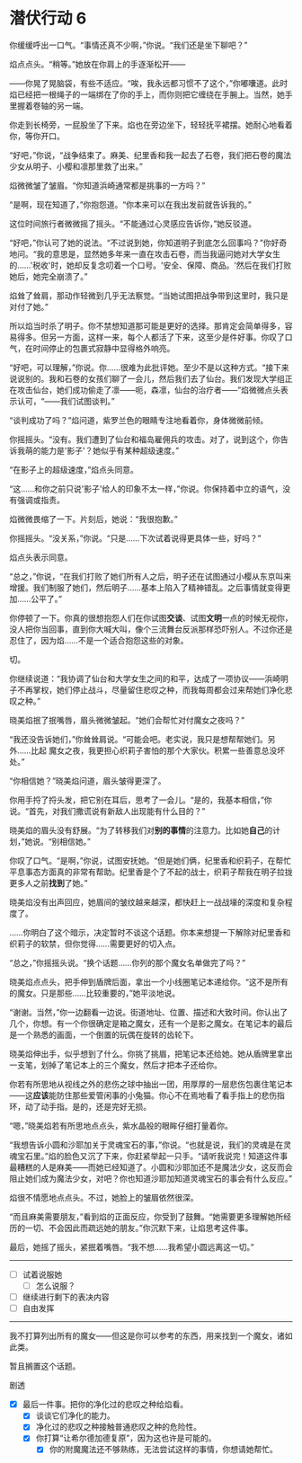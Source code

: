 # 潜伏行动 6

你缓缓呼出一口气。“事情还真不少啊，”你说。“我们还是坐下聊吧？”

焰点点头。“稍等。”她放在你肩上的手逐渐松开——

——你晃了晃脑袋，有些不适应。“唉，我永远都习惯不了这个，”你嘟囔道。此时焰已经把一根绳子的一端绑在了你的手上，而你则把它缠绕在手腕上。当然，她手里握着卷轴的另一端。

你走到长椅旁，一屁股坐了下来。焰也在旁边坐下，轻轻抚平裙摆。她耐心地看着你，等你开口。

“好吧，”你说，“战争结束了。麻美、纪里香和我一起去了石卷，我们把石卷的魔法少女从明子、小樱和凛那里救了出来。”

焰微微皱了皱眉。“你知道浜崎通常都是挑事的一方吗？”

“是啊，现在知道了，”你抱怨道。“你本来可以在我出发前就告诉我的。”

这位时间旅行者微微摇了摇头。“不能通过心灵感应告诉你，”她反驳道。

“好吧，”你认可了她的说法。“不过说到她，你知道明子到底怎么回事吗？”你好奇地问。“我的意思是，显然她多年来一直在攻击石卷，而当我逼问她对大学女生的……'税收'时，她却反复念叨着一个口号。'安全、保障、商品。'然后在我们打败她后，她完全崩溃了。”

焰耸了耸肩，那动作轻微到几乎无法察觉。“当她试图把战争带到这里时，我只是对付了她。”

所以焰当时杀了明子。你不禁想知道那可能是更好的选择。那肯定会简单得多，容易得多。但另一方面，这样一来，每个人都活了下来，这至少是件好事。你叹了口气，在时间停止的包裹式寂静中显得格外响亮。

“好吧，可以理解，”你说。你……很难为此批评她。至少不是以这种方式。“接下来说说别的。我和石卷的女孩们聊了一会儿，然后我们去了仙台。我们发现大学组正在攻击仙台，她们成功偷走了凛——呃，森凛，仙台的治疗者——”焰微微点头表示认可，“——我们试图谈判。”

“谈判成功了吗？”焰问道，紫罗兰色的眼睛专注地看着你，身体微微前倾。

你摇摇头。“没有。我们遭到了仙台和福岛雇佣兵的攻击。对了，说到这个，你告诉我萌的能力是'影子'？她似乎有某种超级速度。”

“在影子上的超级速度，”焰点头同意。

“这……和你之前只说'影子'给人的印象不太一样，”你说。你保持着中立的语气，没有强调或指责。

焰微微畏缩了一下。片刻后，她说：“我很抱歉。”

你摇摇头。“没关系，”你说。“只是……下次试着说得更具体一些，好吗？”

焰点头表示同意。

“总之，”你说，“在我们打败了她们所有人之后，明子还在试图通过小樱从东京叫来增援。我们制服了她们，然后明子……基本上陷入了精神错乱。之后事情就变得更加……公平了。”

你停顿了一下。你真的很想抱怨人们在你试图**交谈**、试图**文明**一点的时候无视你，没人把你当回事，直到你大喊大叫，像个三流舞台反派那样恐吓别人。不过你还是忍住了，因为焰……不是一个适合抱怨这些的对象。

切。

你继续说道：“我协调了仙台和大学女生之间的和平，达成了一项协议——浜崎明子不再掌权，她们停止战斗，尽量留住悲叹之种，而我每周都会过来帮她们净化悲叹之种。”

晓美焰抿了抿嘴唇，眉头微微皱起。“她们会帮忙对付魔女之夜吗？”

“我还没告诉她们，”你耸耸肩说。“可能会吧。老实说，我只是想帮帮她们。另外……比起 魔女之夜，我更担心织莉子害怕的那个大家伙。积累一些善意总没坏处。”

“你相信她？”晓美焰问道，眉头皱得更深了。

你用手捋了捋头发，把它别在耳后，思考了一会儿。“是的，我基本相信，”你说。“首先，对我们撒谎说有新敌人出现能有什么目的？”

晓美焰的眉头没有舒展。“为了转移我们对**别的事情**的注意力。比如她**自己**的计划，”她说。“别相信她。”

你叹了口气。“是啊，”你说，试图安抚她。“但是她们俩，纪里香和织莉子，在帮忙平息事态方面真的非常有帮助。纪里香是个了不起的战士，织莉子帮我在明子拉拢更多人之前**找到**了她。”

晓美焰没有出声回应，她眉间的皱纹越来越深，都快赶上一战战壕的深度和复杂程度了。

……你明白了这个暗示，决定暂时不谈这个话题。你本来想提一下解除对纪里香和织莉子的软禁，但你觉得……需要更好的切入点。

“总之，”你摇摇头说。“换个话题……你列的那个魔女名单做完了吗？”

晓美焰点点头，把手伸到盾牌后面，拿出一个小线圈笔记本递给你。“这不是所有的魔女。只是那些……比较重要的，”她平淡地说。

“谢谢。当然，”你一边翻看一边说。街道地址、位置、描述和大致时间。你认出了几个，你想。有一个你很确定是箱之魔女，还有一个是影之魔女。在笔记本的最后是一个熟悉的画面，一个倒置的玩偶在旋转的齿轮下。

晓美焰伸出手，似乎想到了什么。你挑了挑眉，把笔记本还给她。她从盾牌里拿出一支笔，划掉了笔记本上的三个魔女，然后才把本子还给你。

你若有所思地从视线之外的悲伤之球中抽出一团，用厚厚的一层悲伤包裹住笔记本——这**应该**能防住那些爱管闲事的小兔猫。你心不在焉地看了看手指上的悲伤指环，动了动手指。是的，还是完好无损。

“嗯，”晓美焰若有所思地点点头，紫水晶般的眼眸仔细打量着你。

“我想告诉小圆和沙耶加关于灵魂宝石的事，”你说。“也就是说，我们的灵魂是在灵魂宝石里。”焰的脸色又沉了下来，你赶紧举起一只手。“请听我说完！知道这件事最糟糕的人是麻美——而她已经知道了。小圆和沙耶加还不是魔法少女，这反而会阻止她们成为魔法少女，对吧？你也知道沙耶加知道灵魂宝石的事会有什么反应。”

焰很不情愿地点点头。不过，她脸上的皱眉依然很深。

“而且麻美需要朋友，”看到焰的正面反应，你受到了鼓舞。“她需要更多理解她所经历的一切、不会因此而疏远她的朋友。”你沉默下来，让焰思考这件事。

最后，她摇了摇头，紧抿着嘴唇。“我不想......我希望小圆远离这一切。”

---

- [ ] 试着说服她
  - [ ] 怎么说服？
- [ ] 继续进行剩下的表决内容
- [ ] 自由发挥

---

我不打算列出所有的魔女——但这是你可以参考的东西，用来找到一个魔女，诸如此类。

暂且搁置这个话题。

剧透

- [x] 最后一件事。把你的净化过的悲叹之种给焰看。
  - [x] 谈谈它们净化的能力。
  - [x] 净化过的悲叹之种接触普通悲叹之种的危险性。
  - [x] 你打算“让希尔德加德复原”，因为这也许是可能的。
    - [x] 你的附魔魔法还不够熟练，无法尝试这样的事情，你想请她帮忙。
